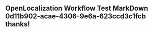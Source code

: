 <properties
ms.topic="hero-topic"
ms.test1="hero-topic"
ms.test2="test"/>

## OpenLocalization Workflow Test MarkDown 0d11b902-acae-4306-9e6a-623ccd3c1fcb thanks!
